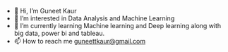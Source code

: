 - 👋 Hi, I’m Guneet Kaur
- 👀 I’m interested in Data Analysis and Machine Learning
- 🌱 I’m currently learning Machine learning and Deep learning along with big data, power bi and tableau.
- 📫 How to reach me guneettkaur@gmail.com

<!---
Gunnyy/Gunnyy is a ✨ special ✨ repository because its `README.md` (this file) appears on your GitHub profile.
You can click the Preview link to take a look at your changes.
--->
